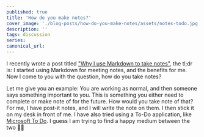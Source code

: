 ```yaml
---
published: true
title: 'How do you make notes?'
cover_image: './blog-posts/how-do-you-make-notes/assets/notes-todo.jpg'
description: ''
tags: discussion
series:
canonical_url:
---
```


I recently wrote a post titled ["Why I use Markdown to take notes"](https://dev.to/kvanrooyen/why-i-use-markdown-to-take-notes-5fpl), the tl;dr is: I started using Markdown for meeting notes, and the benefits for me. Now I come to you with the question, how do you take notes?

Let me give you an example: You are working as normal, and then someone says something important to you. This is something you either need to complete or make note of for the future.
How would you take note of that? For me, I have post-it notes, and I will write the note on them. I then stick it on my desk in front of me. I have also tried using a To-Do application, like [Microsoft To Do](https://todo.microsoft.com/tasks/).
I guess I am trying to find a happy medium between the two :man_shrugging:
